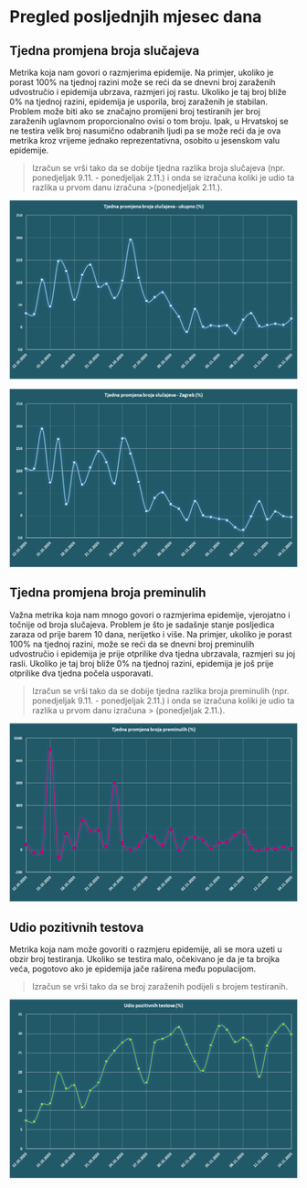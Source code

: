 # Pregled posljednjih mjesec dana

## Tjedna promjena broja slučajeva

Metrika koja nam govori o razmjerima epidemije. Na primjer, ukoliko je porast 100% na tjednoj razini može se reći da se dnevni broj zaraženih udvostručio i epidemija ubrzava, razmjeri joj rastu. Ukoliko je taj broj bliže 0% na tjednoj razini, epidemija je usporila, broj zaraženih je stabilan. Problem može biti ako se značajno promijeni broj testiranih jer broj zaraženih uglavnom proporcionalno ovisi o tom broju. Ipak, u Hrvatskoj se ne testira velik broj nasumično odabranih ljudi pa se može reći da je ova metrika kroz vrijeme jednako reprezentativna, osobito u jesenskom valu epidemije.

> Izračun se vrši tako da se dobije tjedna razlika broja slučajeva (npr. ponedjeljak 9.11. - ponedjeljak 2.11.) i onda se izračuna koliki je udio ta razlika u prvom danu izračuna >(ponedjeljak 2.11.).

![image](/grafovi/1411_promjena_slucajeva_ukupno.png)

![image](/grafovi/1411_promjena_slucajeva_zg.png)

## Tjedna promjena broja preminulih

Važna metrika koja nam mnogo govori o razmjerima epidemije, vjerojatno i točnije od broja slučajeva. Problem je što je sadašnje stanje posljedica zaraza od prije barem 10 dana, nerijetko i više. Na primjer, ukoliko je porast 100% na tjednoj razini, može se reći da se dnevni broj preminulih udvostručio i epidemija je prije otprilike dva tjedna ubrzavala, razmjeri su joj rasli. Ukoliko je taj broj bliže 0% na tjednoj razini, epidemija je još prije otprilike dva tjedna počela usporavati.

> Izračun se vrši tako da se dobije tjedna razlika broja preminulih (npr. ponedjeljak 9.11. - ponedjeljak 2.11.) i onda se izračuna koliki je udio ta razlika u prvom danu izračuna > (ponedjeljak 2.11.).

![image](/grafovi/1411_promjena_preminulih.png)

## Udio pozitivnih testova

Metrika koja nam može govoriti o razmjeru epidemije, ali se mora uzeti u obzir broj testiranja. Ukoliko se testira malo, očekivano je da je ta brojka veća, pogotovo ako je epidemija jače raširena među populacijom. 

> Izračun se vrši tako da se broj zaraženih podijeli s brojem testiranih.

![image](/grafovi/1411_udio_pozitivnih_testova.png)
